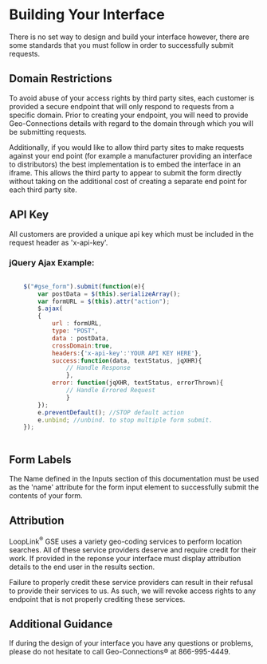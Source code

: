 # Building Your Interface
There is no set way to design and build your interface however, there are some standards that you must follow in order to successfully submit requests.

## Domain Restrictions
To avoid abuse of your access rights by third party sites, each customer is provided a secure endpoint that will only respond to requests from a specific domain. Prior to creating your endpoint, you will need to provide Geo-Connections details with regard to the domain through which you will be submitting requests.

Additionally, if you would like to allow third party sites to make requests against your end point (for example a manufacturer providing an interface to distributors) the best implementation is to embed the interface in an iframe. This allows the third party to appear to submit the form directly without taking on the additional cost of creating a separate end point for each third party site.

## API Key
All customers are provided a unique api key which must be included in the request header as 'x-api-key'.

### jQuery Ajax Example:

```js

	$("#gse_form").submit(function(e){
		var postData = $(this).serializeArray();
		var formURL = $(this).attr("action");
		$.ajax(
		{
			url : formURL,
			type: "POST",
			data : postData,
			crossDomain:true,
			headers:{'x-api-key':'YOUR API KEY HERE'},
			success:function(data, textStatus, jqXHR){
				// Handle Response
				},
			error: function(jqXHR, textStatus, errorThrown){
				// Handle Errored Request
				}
		});
		e.preventDefault(); //STOP default action
		e.unbind; //unbind. to stop multiple form submit.
	});
	
```

## Form Labels
The Name defined in the Inputs section of this documentation must be used as the 'name' attribute for the form input element to successfully submit the contents of your form.

## Attribution
LoopLink<sup>&reg;</sup> GSE uses a variety geo-coding services to perform location searches. All of these service providers deserve and require credit for their work. If provided in the reponse your interface must display attribution details to the end user in the results section.

Failure to properly credit these service providers can result in their refusal to provide their services to us. As such, we will revoke access rights to any endpoint that is not properly crediting these services.

## Additional Guidance
If during the design of your interface you have any questions or problems, please do not hesitate to call Geo-Connections&reg; at 866-995-4449.